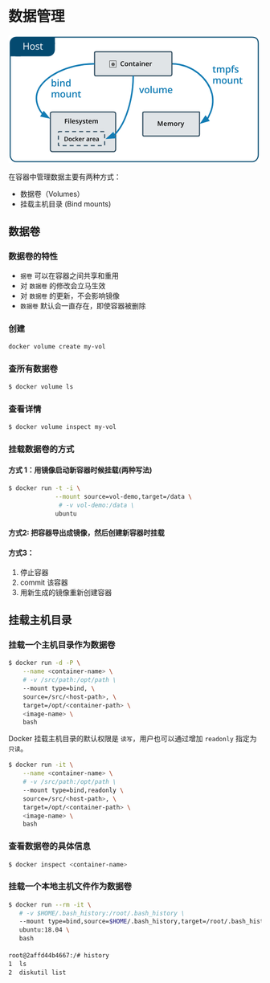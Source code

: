# 数据管理

![](../.gitbook/assets/image%20%285%29.png)

在容器中管理数据主要有两种方式：

* 数据卷（Volumes）
* 挂载主机目录 \(Bind mounts\)

## 数据卷

### 数据卷的特性

* `据卷` 可以在容器之间共享和重用
* 对 `数据卷` 的修改会立马生效
* 对 `数据卷` 的更新，不会影响镜像
* `数据卷` 默认会一直存在，即使容器被删除

### 创建

```bash
docker volume create my-vol
```

### 查所有数据卷

```bash
$ docker volume ls
```

### 查看详情

```bash
$ docker volume inspect my-vol
```

### 挂载数据卷的方式

#### 方式 1：用镜像启动新容器时候挂载\(两种写法\)

```bash
$ docker run -t -i \
             --mount source=vol-demo,target=/data \
              # -v vol-demo:/data \
             ubuntu
```

#### 方式2: 把容器导出成镜像，然后创建新容器时挂载

#### 方式3：

1. 停止容器
2. commit 该容器
3. 用新生成的镜像重新创建容器

## 挂载主机目录

### 挂载一个主机目录作为数据卷

```bash
$ docker run -d -P \
    --name <container-name> \
    # -v /src/path:/opt/path \
    --mount type=bind, \
    source=/src/<host-path>, \
    target=/opt/<container-path> \
    <image-name> \
    bash
```

Docker 挂载主机目录的默认权限是 `读写`，用户也可以通过增加 `readonly` 指定为 `只读`。

```bash
$ docker run -it \
    --name <container-name> \
    # -v /src/path:/opt/path \
    --mount type=bind,readonly \
    source=/src/<host-path>, \
    target=/opt/<container-path> \
    <image-name> \
    bash
```

### 查看数据卷的具体信息

```bash
$ docker inspect <container-name>
```

### 挂载一个本地主机文件作为数据卷

```bash
$ docker run --rm -it \
   # -v $HOME/.bash_history:/root/.bash_history \
   --mount type=bind,source=$HOME/.bash_history,target=/root/.bash_history \
   ubuntu:18.04 \
   bash

root@2affd44b4667:/# history
1  ls
2  diskutil list
```

